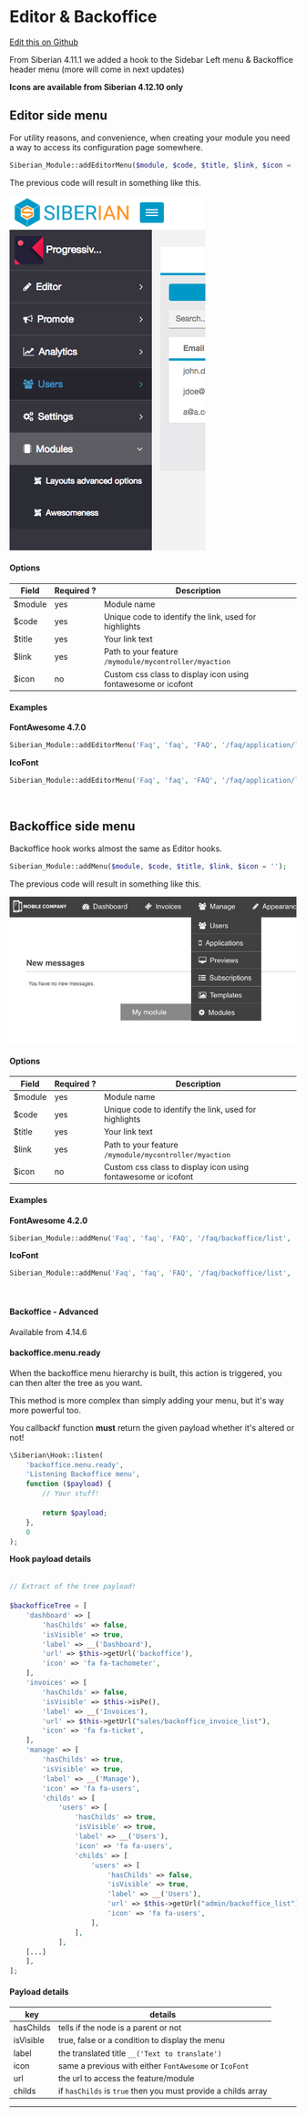 # Editor & Backoffice

[Edit this on Github](https://github.com/Xtraball/SiberianCMS-Doc/edit/master/docs/module/hooks/menus.md)

From Siberian 4.11.1 we added a hook to the Sidebar Left menu & Backoffice header menu (more will come in next updates)

**Icons are available from Siberian 4.12.10 only**

## Editor side menu

For utility reasons, and convenience, when creating your module you need a way to access its configuration page somewhere.

```php
Siberian_Module::addEditorMenu($module, $code, $title, $link, $icon = '');
```

The previous code will result in something like this.

![hooks-sidebar-menu](../../img/hooks/sidebar-menu.png)

#### Options

|Field|Required&nbsp;?|Description|
|-----|---------------|-----------|
|$module|yes|Module name|
|$code|yes|Unique code to identify the link, used for highlights|
|$title|yes|Your link text|
|$link|yes|Path to your feature `/mymodule/mycontroller/myaction`|
|$icon|no|Custom css class to display icon using fontawesome or icofont|


#### Examples

**FontAwesome 4.7.0**

```php
Siberian_Module::addEditorMenu('Faq', 'faq', 'FAQ', '/faq/application/list', 'fa fa-line-chart');
```

**IcoFont**

```php
Siberian_Module::addEditorMenu('Faq', 'faq', 'FAQ', '/faq/application/list', 'icofont icofont-bird-wings');
```


&nbsp;


## Backoffice side menu

Backoffice hook works almost the same as Editor hooks.

```php
Siberian_Module::addMenu($module, $code, $title, $link, $icon = '');
```

The previous code will result in something like this.

![hooks-backoffice-menu](../../img/hooks/backoffice-menu.png)

#### Options

|Field|Required&nbsp;?|Description|
|-----|---------------|-----------|
|$module|yes|Module name|
|$code|yes|Unique code to identify the link, used for highlights|
|$title|yes|Your link text|
|$link|yes|Path to your feature `/mymodule/mycontroller/myaction`|
|$icon|no|Custom css class to display icon using fontawesome or icofont|

#### Examples

**FontAwesome 4.2.0**

```php
Siberian_Module::addMenu('Faq', 'faq', 'FAQ', '/faq/backoffice/list', 'fa fa-ticket');
```

**IcoFont**

```php
Siberian_Module::addMenu('Faq', 'faq', 'FAQ', '/faq/backoffice/list', 'icofont icofont-bird-wings');
```


&nbsp;

#### Backoffice - Advanced

Available from 4.14.6

#### backoffice.menu.ready

When the backoffice menu hierarchy is built, this action is triggered, you can then alter the tree as you want.

This method is more complex than simply adding your menu, but it's way more powerful too.

You callbackf function **must** return the given payload whether it's altered or not!

```php
\Siberian\Hook::listen(
    'backoffice.menu.ready',
    'Listening Backoffice menu',
    function ($payload) {
        // Your stuff!
        
        return $payload;
    },
    0
);
```

**Hook payload details**

```php

// Extract of the tree payload!

$backofficeTree = [
    'dashboard' => [
        'hasChilds' => false,
        'isVisible' => true,
        'label' => __('Dashboard'),
        'url' => $this->getUrl('backoffice'),
        'icon' => 'fa fa-tachometer',
    ],
    'invoices' => [
        'hasChilds' => false,
        'isVisible' => $this->isPe(),
        'label' => __('Invoices'),
        'url' => $this->getUrl("sales/backoffice_invoice_list"),
        'icon' => 'fa fa-ticket',
    ],
    'manage' => [
        'hasChilds' => true,
        'isVisible' => true,
        'label' => __('Manage'),
        'icon' => 'fa fa-users',
        'childs' => [
            'users' => [
                'hasChilds' => true,
                'isVisible' => true,
                'label' => __('Users'),
                'icon' => 'fa fa-users',
                'childs' => [
                    'users' => [
                        'hasChilds' => false,
                        'isVisible' => true,
                        'label' => __('Users'),
                        'url' => $this->getUrl("admin/backoffice_list"),
                        'icon' => 'fa fa-users',
                    ],
                ],
            ],        
    [...]     
    ],
];
```

#### Payload details

key|details
---|---
hasChilds|tells if the node is a parent or not
isVisible|true, false or a condition to display the menu
label|the translated title `__('Text to translate')`
icon|same a previous with either `FontAwesome` or `IcoFont`
url|the url to access the feature/module
childs|if `hasChilds` is `true` then you must provide a childs array

---